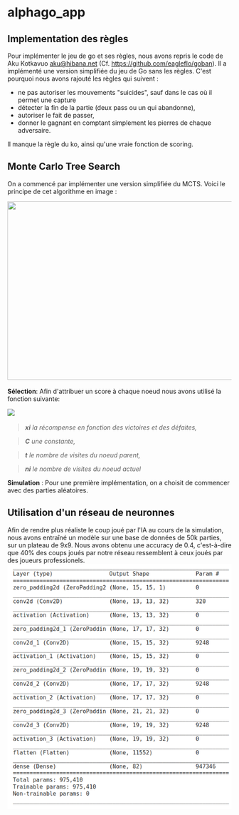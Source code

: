 # alphago_app

## Implementation des règles
Pour implémenter le jeu de go et ses règles, nous avons repris le code de Aku Kotkavuo <aku@hibana.net> (Cf. https://github.com/eagleflo/goban).
Il a implémenté une version simplifiée du jeu de Go sans les règles. C'est pourquoi nous avons rajouté 
les règles qui suivent : 
* ne pas autoriser les mouvements "suicides", sauf dans le cas où il permet une capture
* détecter la fin de la partie (deux pass ou un qui abandonne),
* autoriser le fait de passer, 
* donner le gagnant en comptant simplement les pierres de chaque adversaire.

Il manque la règle du ko, ainsi qu'une vraie fonction de scoring.



## Monte Carlo Tree Search
On a commencé par implémenter une version simplifiée du MCTS. Voici le principe de cet algorithme en image :

<img src="https://media.geeksforgeeks.org/wp-content/uploads/mcts_own.png"  width="700" height="400" />

**Sélection**: Afin d'attribuer un score à chaque noeud nous avons utilisé la fonction suivante:

<img src="https://media.geeksforgeeks.org/wp-content/uploads/CodeCogsEqn-8.png" />

> ***xi*** *la récompense en fonction des victoires et des défaites,*

> ***C*** *une constante,*

> ***t*** *le nombre de visites du noeud parent,*

> ***ni*** *le nombre de visites du noeud actuel*

**Simulation** : Pour une première implémentation, on a choisit de commencer avec des parties aléatoires.

## Utilisation d'un réseau de neuronnes
Afin de rendre plus réaliste le coup joué par l'IA au cours de la simulation, nous avons entraîné un modèle sur une base de données de 50k parties, sur un plateau de 9x9.
Nous avons obtenu une accuracy de 0.4, c'est-à-dire que 40% des coups joués par notre réseau ressemblent à ceux joués par des joueurs professionels. 
<img src="https://raw.githubusercontent.com/MohamedAminMallek/alphago_app/master/images/model.png" />

